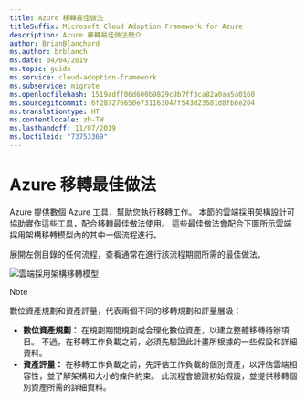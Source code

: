```yaml
---
title: Azure 移轉最佳做法
titleSuffix: Microsoft Cloud Adoption Framework for Azure
description: Azure 移轉最佳做法簡介
author: BrianBlanchard
ms.author: brblanch
ms.date: 04/04/2019
ms.topic: guide
ms.service: cloud-adoption-framework
ms.subservice: migrate
ms.openlocfilehash: 1519adff06d600b9829c9b7ff3ca82a0aa5a0160
ms.sourcegitcommit: 6f287276650e731163047f543d23581d8fb6e204
ms.translationtype: HT
ms.contentlocale: zh-TW
ms.lasthandoff: 11/07/2019
ms.locfileid: "73753369"
---
```

# <a name="azure-migration-best-practices"></a>Azure 移轉最佳做法

Azure 提供數個 Azure 工具，幫助您執行移轉工作。 本節的雲端採用架構設計可協助實作這些工具，配合移轉最佳做法使用。 這些最佳做法會配合下圖所示雲端採用架構移轉模型內的其中一個流程進行。

展開左側目錄的任何流程，查看通常在進行該流程期間所需的最佳做法。

![雲端採用架構移轉模型](../../_images/operational-transformation-migrate.png)

> [!NOTE]
> 數位資產規劃和資產評量，代表兩個不同的移轉規劃和評量層級：
>
> - **數位資產規劃：** 在規劃期間規劃或合理化數位資產，以建立整體移轉待辦項目。 不過，在移轉工作負載之前，必須先驗證此計畫所根據的一些假設和詳細資料。
> - **資產評量：** 在移轉工作負載之前，先評估工作負載的個別資產，以評估雲端相容性，並了解架構和大小的條件約束。 此流程會驗證初始假設，並提供移轉個別資產所需的詳細資料。
